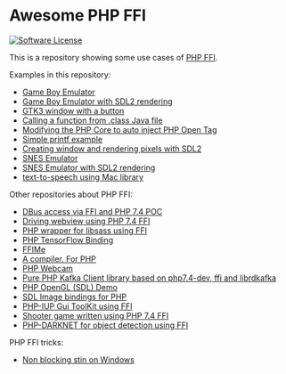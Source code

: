 # Awesome PHP FFI

[![Software License](https://img.shields.io/badge/license-MIT-brightgreen.svg?style=flat)](http://gabrielrcouto.mit-license.org/)

This is a repository showing some use cases of [PHP FFI](https://wiki.php.net/rfc/ffi).

Examples in this repository:

- [Game Boy Emulator](gameboy)
- [Game Boy Emulator with SDL2 rendering](gameboy-sdl)
- [GTK3 window with a button](gtk3)
- [Calling a function from .class Java file](java-itaucripto)
- [Modifying the PHP Core to auto inject PHP Open Tag](php-plus)
- [Simple printf example](printf)
- [Creating window and rendering pixels with SDL2](sdl)
- [SNES Emulator](snes)
- [SNES Emulator with SDL2 rendering](snes-sdl)
- [text-to-speech using Mac library](speech)

Other repositories about PHP FFI:

- [DBus access via FFI and PHP 7.4 POC](https://github.com/paxal/php-dbus)
- [Driving webview using PHP 7.4 FFI](https://github.com/andyvanee/php-webview-ffi)
- [PHP wrapper for libsass using FFI](https://github.com/shyim/php-sass)
- [PHP TensorFlow Binding](https://github.com/dstogov/php-tensorflow)
- [FFIMe](https://github.com/ircmaxell/FFIMe)
- [A compiler. For PHP](https://github.com/ircmaxell/php-compiler)
- [PHP Webcam](https://github.com/vdechenaux/PhpWebcam)
- [Pure PHP Kafka Client library based on php7.4-dev, ffi and librdkafka](https://github.com/dirx/php-ffi-librdkafka)
- [PHP OpenGL (SDL) Demo](https://github.com/SerafimArts/opengl-demo)
- [SDL Image bindings for PHP](https://github.com/SerafimArts/ffi-sdl-ttf)
- [PHP-IUP Gui ToolKit using FFI](https://github.com/ghostjat/php-iup)
- [Shooter game written using PHP 7.4 FFI](https://github.com/darkin1/PhpShooter)
- [PHP-DARKNET for object detection using FFI](https://https://github.com/ghostjat/php-darknet)

PHP FFI tricks:

- [Non blocking stin on Windows](https://gist.github.com/Nek-/118cc36d0d075febf614c53a48470490)
